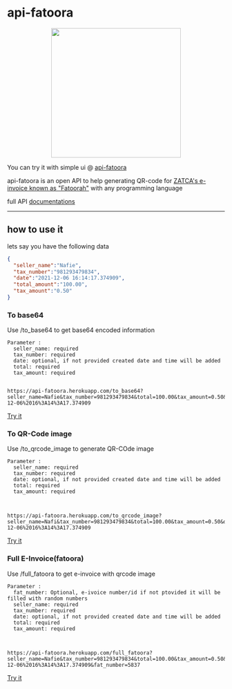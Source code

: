 # api-fatoora

<p align="center">
  <img align="center" src="https://github.com/NafieAlhilaly/api-fatoora/blob/main/images/full_E-invoice.jpg" width=300/>
</p>

You can try it with simple ui @ [api-fatoora](https://api-fatoora.herokuapp.com/)


api-fatoora is an open API to help generating QR-code for [ZATCA's e-invoice known as "Fatoorah"](https://zatca.gov.sa/en/E-Invoicing/Introduction/Pages/What-is-e-invoicing.aspx) with any programming language




full API [documentations](https://api-fatoora.herokuapp.com/docs) 


---------
## how to use it 

lets say you have the following data 
```json
{
  "seller_name":"Nafie",
  "tax_number":"981293479834",
  "date":"2021-12-06 16:14:17.374909",
  "total_amount":"100.00",
  "tax_amount":"0.50"
}
```

### To base64
Use /to_base64 to get base64 encoded information
```
Parameter :
  seller_name: required
  tax_number: required
  date: optional, if not provided created date and time will be added
  total: required
  tax_amount: required
  
  
https://api-fatoora.herokuapp.com/to_base64?seller_name=Nafie&tax_number=981293479834&total=100.00&tax_amount=0.50&date=2021-12-06%2016%3A14%3A17.374909
```
[Try it](https://api-fatoora.herokuapp.com/to_base64?seller_name=Nafie&tax_number=981293479834&total=100.00&tax_amount=0.50&date=2021-12-06%2016%3A14%3A17.374909)

### To QR-Code image
Use /to_qrcode_image to generate QR-COde image
```
Parameter :
  seller_name: required
  tax_number: required
  date: optional, if not provided created date and time will be added
  total: required
  tax_amount: required
  
  

https://api-fatoora.herokuapp.com/to_qrcode_image?seller_name=Nafi&tax_number=981293479834&total=100.00&tax_amount=0.50&date=2021-12-06%2016%3A14%3A17.374909
```
[Try it](https://api-fatoora.herokuapp.com/to_qrcode_image?seller_name=Nafi&tax_number=981293479834&total=100.00&tax_amount=0.50&date=2021-12-06%2016%3A14%3A17.374909
)

### Full E-Invoice(fatoora)
Use /full_fatoora to get e-invoice with qrcode image
```
Parameter :
  fat_number: Optional, e-ivoice number/id if not ptovided it will be filled with random numbers
  seller_name: required
  tax_number: required
  date: optional, if not provided created date and time will be added
  total: required
  tax_amount: required
  
  

https://api-fatoora.herokuapp.com/full_fatoora?seller_name=Nafie&tax_number=981293479834&total=100.00&tax_amount=0.50&date=2021-12-06%2016%3A14%3A17.374909&fat_number=5837

```
[Try it](https://api-fatoora.herokuapp.com/full_fatoora?seller_name=Nafie&tax_number=981293479834&total=100.00&tax_amount=0.50&date=2021-12-06%2016%3A14%3A17.374909&fat_number=5837
)


